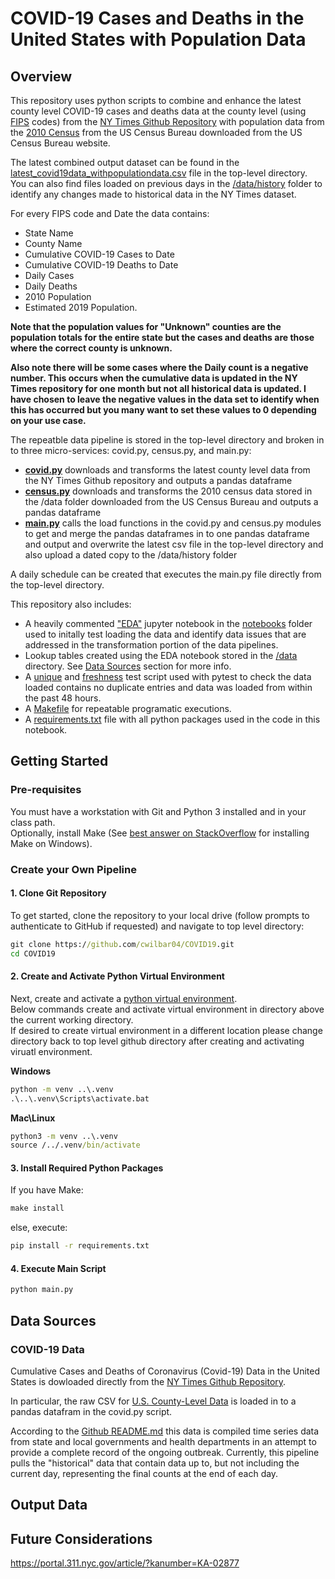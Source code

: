 # COVID-19 Cases and Deaths in the United States with Population Data

## Overview
This repository uses python scripts to combine and enhance the latest county level COVID-19 cases and deaths data at the county level (using [FIPS](https://en.wikipedia.org/wiki/FIPS_county_code) codes) from the [NY Times Github Repository](https://github.com/nytimes/covid-19-data) with population data from the [2010 Census](https://www.census.gov/data/datasets/time-series/demo/popest/2010s-counties-total.html) from the US Census Bureau downloaded from the US Census Bureau website.

The latest combined output dataset can be found in the [latest_covid19data_withpopulationdata.csv](latest_covid19data_withpopulationdata.csv) file in the top-level directory. You can also find files loaded on previous days in the [/data/history](/data/history) folder to identify any changes made to historical data in the NY Times dataset.

For every FIPS code and Date the data contains:
- State Name
- County Name
- Cumulative COVID-19 Cases to Date
- Cumulative COVID-19 Deaths to Date
- Daily Cases
- Daily Deaths
- 2010 Population
- Estimated 2019 Population. 

**Note that the population values for "Unknown" counties are the population totals for the entire state but the cases and deaths are those where the correct county is unknown.** 

**Also note there will be some cases where the Daily count is a negative number. This occurs when the cumulative data is updated in the NY Times repository for one month but not all historical data is updated. I have chosen to leave the negative values in the data set to identify when this has occurred but you many want to set these values to 0 depending on your use case.**

The repeatble data pipeline is stored in the top-level directory and broken in to three micro-services: covid.py, census.py, and main.py:  
- **[covid.py](/covid.py)** downloads and transforms the latest county level data from the NY Times Github repository and outputs a pandas dataframe
- **[census.py](/census.py)** downloads and transforms the 2010 census data stored in the /data folder downloaded from the US Census Bureau and outputs a pandas dataframe
- **[main.py](/main.py)** calls the load functions in the covid.py and census.py modules to get and merge the pandas dataframes in to one pandas dataframe and output and overwrite the latest csv file in the top-level directory and also upload a dated copy to the /data/history folder

A daily schedule can be created that executes the main.py file directly from the top-level directory.

This repository also includes:
- A heavily commented ["EDA"](/notebooks/EDA.ipynb) jupyter notebook in the [notebooks](/notebooks) folder used to initally test loading the data and identify data issues that are addressed in the transformation portion of the data pipelines. 
- Lookup tables created using the EDA notebook stored in the [/data](/data) directory. See [Data Sources](#data-sources) section for more info.
- A [unique](/tests/unique_test.py) and [freshness](/tests/freshness_test.py) test script used with pytest to check the data loaded contains no duplicate entries and data was loaded from within the past 48 hours.
- A [Makefile](/Makefile) for repeatable programatic executions.
- A [requirements.txt](/requirements.txt) file with all python packages used in the code in this notebook.

## Getting Started
### Pre-requisites  
You must have a workstation with Git and Python 3 installed and in your class path.   
Optionally, install Make (See [best answer on StackOverflow](https://stackoverflow.com/questions/32127524/how-to-install-and-use-make-in-windows) for installing Make on Windows).

### Create your Own Pipeline

#### 1. Clone Git Repository
To get started, clone the repository to your local drive (follow prompts to authenticate to GitHub if requested) and navigate to top level directory:
```cmd
git clone https://github.com/cwilbar04/COVID19.git
cd COVID19
```

#### 2. Create and Activate Python Virtual Environment
Next, create and activate a [python virtual environment](https://docs.python.org/3/tutorial/venv.html).  
Below commands create and activate virtual environment in directory above the current working directory.  
If desired to create virtual environment in a different location please change directory back to top level github directory after creating and activating viruatl environment.  

**Windows**
```cmd
python -m venv ..\.venv
.\..\.venv\Scripts\activate.bat
```  

**Mac\Linux**
```cmd
python3 -m venv ..\.venv
source /../.venv/bin/activate
```

#### 3. Install Required Python Packages

If you have Make:
```cmd
make install
```

else, execute:
```cmd
pip install -r requirements.txt
```

#### 4. Execute Main Script
```cmd
python main.py
```


## Data Sources

### COVID-19 Data
Cumulative Cases and Deaths of Coronavirus (Covid-19) Data in the United States is dowloaded directly from the [NY Times Github Repository](https://github.com/nytimes/covid-19-data).

In particular, the raw CSV for [U.S. County-Level Data](https://raw.githubusercontent.com/nytimes/covid-19-data/master/us-counties.csv) is loaded in to a pandas datafram in the covid.py script.

According to the [Github README.md](https://github.com/nytimes/covid-19-data/blob/master/README.md) this data is compiled time series data from state and local governments and health departments in an attempt to provide a complete record of the ongoing outbreak. Currently, this pipeline pulls the "historical" data that contain data up to, but not including the current day, representing the final counts at the end of each day.  



## Output Data

## Future Considerations


https://portal.311.nyc.gov/article/?kanumber=KA-02877
